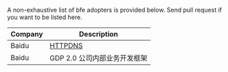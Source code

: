 A non-exhaustive list of bfe adopters is provided below. Send pull request if you want to be listed here.

| Company | Description |
| ------- | ----------- |
| Baidu   | [HTTPDNS](https://cloud.baidu.com/product/httpdns.html) |
| Baidu   | GDP 2.0 公司内部业务开发框架 |
